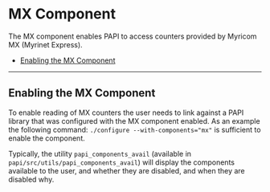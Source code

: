# MX Component

The MX component enables PAPI to access counters provided by Myricom MX (Myrinet Express).

* [Enabling the MX Component](#markdown-header-enabling-the-mx-component)

***
## Enabling the MX Component

To enable reading of MX counters the user needs to link against a
PAPI library that was configured with the MX component enabled.  As an
example the following command: `./configure --with-components="mx"` is
sufficient to enable the component.

Typically, the utility `papi_components_avail` (available in
`papi/src/utils/papi_components_avail`) will display the components available
to the user, and whether they are disabled, and when they are disabled why.
